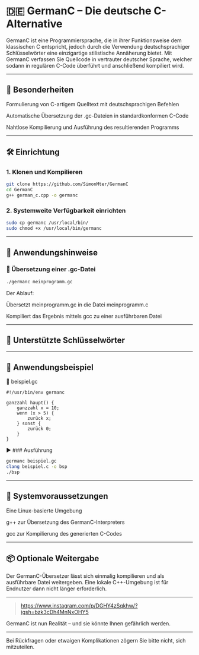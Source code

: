 
# 🇩🇪 GermanC – Die deutsche C-Alternative

GermanC ist eine Programmiersprache, die in ihrer Funktionsweise dem klassischen C entspricht, jedoch durch die Verwendung deutschsprachiger Schlüsselwörter eine einzigartige stilistische Annäherung bietet.
Mit GermanC verfassen Sie Quellcode in vertrauter deutscher Sprache, welcher sodann in regulären C-Code überführt und anschließend kompiliert wird.


---

## 🚀 Besonderheiten

Formulierung von C-artigem Quelltext mit deutschsprachigen Befehlen

Automatische Übersetzung der .gc-Dateien in standardkonformen C-Code

Nahtlose Kompilierung und Ausführung des resultierenden Programms



---

## 🛠 Einrichtung

### 1. Klonen und Kompilieren
```bash
git clone https://github.com/SimonMter/GermanC
cd GermanC
g++ german_c.cpp -o germanc
```
### 2. Systemweite Verfügbarkeit einrichten
```bash
sudo cp germanc /usr/local/bin/
sudo chmod +x /usr/local/bin/germanc
```

---

## 📜 Anwendungshinweise

### 🧪 Übersetzung einer .gc-Datei
```bash
./germanc meinprogramm.gc
```
Der Ablauf:

Übersetzt meinprogramm.gc in die Datei meinprogramm.c

Kompiliert das Ergebnis mittels gcc zu einer ausführbaren Datei



---

## 🧠 Unterstützte Schlüsselwörter


---

## 🧪 Anwendungsbeispiel

📝 beispiel.gc
```gc
#!/usr/bin/env germanc

ganzzahl haupt() {
    ganzzahl x = 10;
    wenn (x > 5) {
        zurück x;
    } sonst {
        zurück 0;
    }
}
```
▶️ ### Ausführung
```bash
germanc beispiel.gc
clang beispiel.c -o bsp
./bsp
```

---

## 🔧 Systemvoraussetzungen

Eine Linux-basierte Umgebung

g++ zur Übersetzung des GermanC-Interpreters

gcc zur Kompilierung des generierten C-Codes



---

## 📦 Optionale Weitergabe

Der GermanC-Übersetzer lässt sich einmalig kompilieren und als ausführbare Datei weitergeben. Eine lokale C++-Umgebung ist für Endnutzer dann nicht länger erforderlich.

---

> https://www.instagram.com/p/DGHY4zSqkhw/?igsh=bzk3cDh4MnNxOHY5


GermanC ist nun Realität – und sie könnte Ihnen gefährlich werden.


---

Bei Rückfragen oder etwaigen Komplikationen zögern Sie bitte nicht, sich mitzuteilen.
